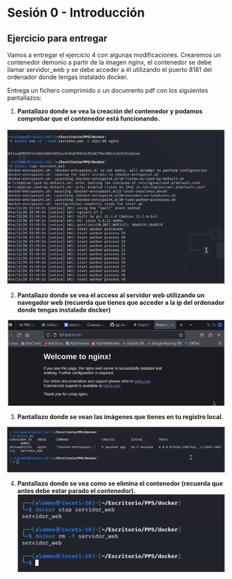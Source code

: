 

# **Sesión 0 - Introducción**

## Ejercicio para entregar

Vamos a entregar el ejercicio 4 con algunas modificaciones. Crearemos un contenedor demonio a partir de la imagen nginx, el contenedor se debe llamar servidor_web y se debe acceder a él utilizando el puerto 8181 del ordenador donde tengas instalado docker.

Entrega un fichero comprimido o un documento pdf con los siguientes pantallazos:

1. **Pantallazo donde se vea la creación del contenedor y podamos comprobar que el contenedor está funcionando.**

![img1](img/img1.PNG)

2. **Pantallazo donde se vea el acceso al servidor web utilizando un navegador web (recuerda que tienes que acceder a la ip del ordenador donde tengas instalado docker)**

![img2](img/img2.PNG)

3. **Pantallazo donde se vean las imágenes que tienes en tu registro local.**

![img3](img/img3.PNG)

4. **Pantallazo donde se vea como se elimina el contenedor (recuerda que antes debe estar parado el contenedor).**
![img4](img/img4.PNG)
